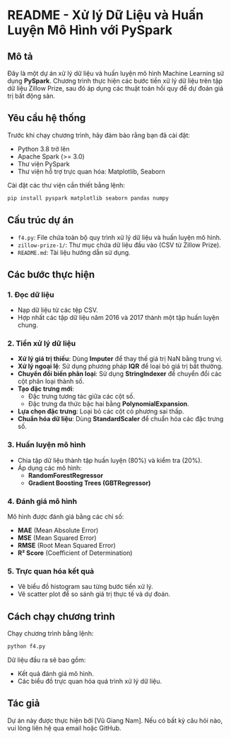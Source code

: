 # README - Xử lý Dữ Liệu và Huấn Luyện Mô Hình với PySpark

## Mô tả
Đây là một dự án xử lý dữ liệu và huấn luyện mô hình Machine Learning sử dụng **PySpark**. Chương trình thực hiện các bước tiền xử lý dữ liệu trên tập dữ liệu Zillow Prize, sau đó áp dụng các thuật toán hồi quy để dự đoán giá trị bất động sản.

## Yêu cầu hệ thống
Trước khi chạy chương trình, hãy đảm bảo rằng bạn đã cài đặt:
- Python 3.8 trở lên
- Apache Spark (>= 3.0)
- Thư viện PySpark
- Thư viện hỗ trợ trực quan hóa: Matplotlib, Seaborn

Cài đặt các thư viện cần thiết bằng lệnh:
```bash
pip install pyspark matplotlib seaborn pandas numpy
```

## Cấu trúc dự án
- `f4.py`: File chứa toàn bộ quy trình xử lý dữ liệu và huấn luyện mô hình.
- `zillow-prize-1/`: Thư mục chứa dữ liệu đầu vào (CSV từ Zillow Prize).
- `README.md`: Tài liệu hướng dẫn sử dụng.

## Các bước thực hiện

### 1. Đọc dữ liệu
- Nạp dữ liệu từ các tệp CSV.
- Hợp nhất các tập dữ liệu năm 2016 và 2017 thành một tập huấn luyện chung.

### 2. Tiền xử lý dữ liệu
- **Xử lý giá trị thiếu**: Dùng **Imputer** để thay thế giá trị NaN bằng trung vị.
- **Xử lý ngoại lệ**: Sử dụng phương pháp **IQR** để loại bỏ giá trị bất thường.
- **Chuyển đổi biến phân loại**: Sử dụng **StringIndexer** để chuyển đổi các cột phân loại thành số.
- **Tạo đặc trưng mới**:
  - Đặc trưng tương tác giữa các cột số.
  - Đặc trưng đa thức bậc hai bằng **PolynomialExpansion**.
- **Lựa chọn đặc trưng**: Loại bỏ các cột có phương sai thấp.
- **Chuẩn hóa dữ liệu**: Dùng **StandardScaler** để chuẩn hóa các đặc trưng số.

### 3. Huấn luyện mô hình
- Chia tập dữ liệu thành tập huấn luyện (80%) và kiểm tra (20%).
- Áp dụng các mô hình:
  - **RandomForestRegressor**
  - **Gradient Boosting Trees (GBTRegressor)**

### 4. Đánh giá mô hình
Mô hình được đánh giá bằng các chỉ số:
- **MAE** (Mean Absolute Error)
- **MSE** (Mean Squared Error)
- **RMSE** (Root Mean Squared Error)
- **R² Score** (Coefficient of Determination)

### 5. Trực quan hóa kết quả
- Vẽ biểu đồ histogram sau từng bước tiền xử lý.
- Vẽ scatter plot để so sánh giá trị thực tế và dự đoán.

## Cách chạy chương trình
Chạy chương trình bằng lệnh:
```bash
python f4.py
```

Dữ liệu đầu ra sẽ bao gồm:
- Kết quả đánh giá mô hình.
- Các biểu đồ trực quan hóa quá trình xử lý dữ liệu.

## Tác giả
Dự án này được thực hiện bởi [Vũ Giang Nam]. Nếu có bất kỳ câu hỏi nào, vui lòng liên hệ qua email hoặc GitHub.

